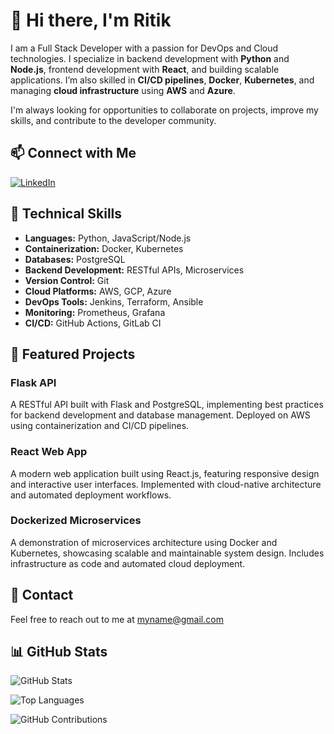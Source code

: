 # 👋 Hi there, I'm Ritik

I am a Full Stack Developer with a passion for DevOps and Cloud technologies. I specialize in backend development with **Python** and **Node.js**, frontend development with **React**, and building scalable applications. I’m also skilled in **CI/CD pipelines**, **Docker**, **Kubernetes**, and managing **cloud infrastructure** using **AWS** and **Azure**. 

I'm always looking for opportunities to collaborate on projects, improve my skills, and contribute to the developer community.

## 📫 Connect with Me

[![LinkedIn](https://www.iconfinder.com/icons/317750/linkedin_icon)](https://linkedin.com/in/ritikdoijod)

## 🔧 Technical Skills

- **Languages:** Python, JavaScript/Node.js
- **Containerization:** Docker, Kubernetes
- **Databases:** PostgreSQL
- **Backend Development:** RESTful APIs, Microservices
- **Version Control:** Git
- **Cloud Platforms:** AWS, GCP, Azure
- **DevOps Tools:** Jenkins, Terraform, Ansible
- **Monitoring:** Prometheus, Grafana
- **CI/CD:** GitHub Actions, GitLab CI

## 🚀 Featured Projects

### Flask API
A RESTful API built with Flask and PostgreSQL, implementing best practices for backend development and database management. Deployed on AWS using containerization and CI/CD pipelines.

### React Web App
A modern web application built using React.js, featuring responsive design and interactive user interfaces. Implemented with cloud-native architecture and automated deployment workflows.

### Dockerized Microservices
A demonstration of microservices architecture using Docker and Kubernetes, showcasing scalable and maintainable system design. Includes infrastructure as code and automated cloud deployment.


## 📧 Contact

Feel free to reach out to me at myname@gmail.com

## 📊 GitHub Stats

![GitHub Stats](https://github-readme-stats.vercel.app/api?username=yourusername&show_icons=true&theme=dark)

![Top Languages](https://github-readme-stats.vercel.app/api/top-langs/?username=yourusername&layout=compact&theme=dark)

![GitHub Contributions](https://github-readme-streak-stats.herokuapp.com/?user=yourusername&theme=dark)



